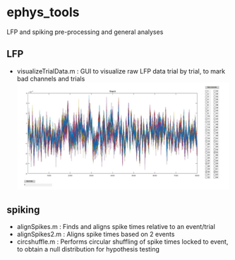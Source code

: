 # ephys_tools
LFP and spiking pre-processing and general analyses

## LFP
- visualizeTrialData.m : GUI to visualize raw LFP data trial by trial, to mark bad channels and trials
![visualize trial data](LFP/images/visualize_trial_data.jpg)

## spiking
- alignSpikes.m : Finds and aligns spike times relative to an event/trial
- alignSpikes2.m : Aligns spike times based on 2 events
- circshuffle.m : Performs circular shuffling of spike times locked to event, to obtain a null distribution for hypothesis testing
